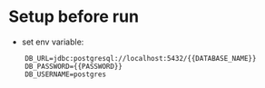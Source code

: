 # Setup before run
- set env variable:
```
    DB_URL=jdbc:postgresql://localhost:5432/{{DATABASE_NAME}}
    DB_PASSWORD={{PASSWORD}}
    DB_USERNAME=postgres
```
